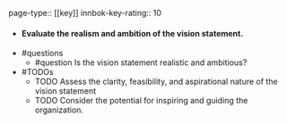 page-type:: [[key]]
innbok-key-rating:: 10
- #### Evaluate the realism and ambition of the vision statement.
- #questions
  - #question Is the vision statement realistic and ambitious?
- #TODOs
  - TODO Assess the clarity, feasibility, and aspirational nature of the vision statement
  - TODO  Consider the potential for inspiring and guiding the organization.



